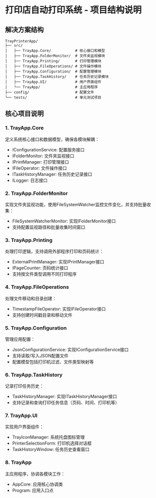 # 打印店自动打印系统 - 项目结构说明

## 解决方案结构
```
TrayPrinterApp/
├── src/
│   ├── TrayApp.Core/           # 核心接口和模型
│   ├── TrayApp.FolderMonitor/  # 文件夹监视模块
│   ├── TrayApp.Printing/       # 打印管理模块
│   ├── TrayApp.FileOperations/ # 文件操作模块
│   ├── TrayApp.Configuration/  # 配置管理模块
│   ├── TrayApp.TaskHistory/    # 任务历史记录模块
│   ├── TrayApp.UI/             # 用户界面组件
│   └── TrayApp/                # 主应用程序
├── config/                     # 配置文件
└── tests/                      # 单元测试项目
```

## 核心项目说明

### 1. TrayApp.Core
定义系统核心接口和数据模型，确保各模块解耦：
- IConfigurationService: 配置服务接口
- IFolderMonitor: 文件夹监视接口  
- IPrintManager: 打印管理接口
- IFileOperator: 文件操作接口
- ITaskHistoryManager: 任务历史记录接口
- ILogger: 日志接口

### 2. TrayApp.FolderMonitor
实现文件夹监视功能，使用FileSystemWatcher监控文件变化，并支持批量收集：
- FileSystemWatcherMonitor: 实现IFolderMonitor接口
- 支持配置监视路径和批量收集时间窗口

### 3. TrayApp.Printing
处理打印逻辑，支持调用外部程序打印和页码统计：
- ExternalPrintManager: 实现IPrintManager接口
- IPageCounter: 页码统计接口
- 支持按文件类型调用不同打印程序

### 4. TrayApp.FileOperations
处理文件移动和目录创建：
- TimestampFileOperator: 实现IFileOperator接口
- 支持创建时间戳目录和移动文件

### 5. TrayApp.Configuration
管理应用配置：
- JsonConfigurationService: 实现IConfigurationService接口
- 支持读取/写入JSON配置文件
- 配置模型包括打印机过滤、文件类型映射等

### 6. TrayApp.TaskHistory
记录打印任务历史：
- TaskHistoryManager: 实现ITaskHistoryManager接口
- 支持记录和查询打印任务信息（页码、时间、打印机等）

### 7. TrayApp.UI
实现用户界面组件：
- TrayIconManager: 系统托盘图标管理
- PrinterSelectionForm: 打印机选择对话框
- TaskHistoryWindow: 任务历史查看窗口

### 8. TrayApp
主应用程序，协调各模块工作：
- AppCore: 应用核心协调类
- Program: 应用入口点